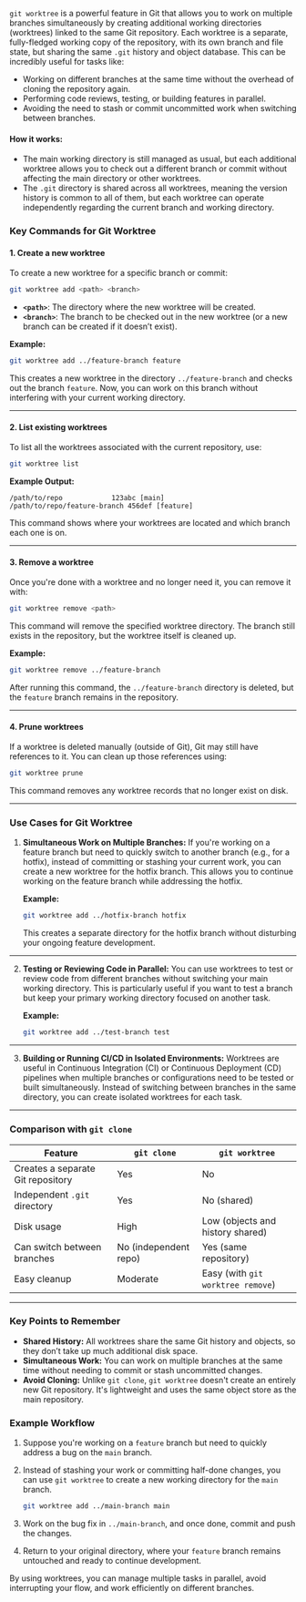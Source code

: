 
`git worktree` is a powerful feature in Git that allows you to work on multiple branches simultaneously by creating additional working directories (worktrees) linked to the same Git repository. Each worktree is a separate, fully-fledged working copy of the repository, with its own branch and file state, but sharing the same `.git` history and object database. This can be incredibly useful for tasks like:

- Working on different branches at the same time without the overhead of cloning the repository again.
- Performing code reviews, testing, or building features in parallel.
- Avoiding the need to stash or commit uncommitted work when switching between branches.

#### How it works:
- The main working directory is still managed as usual, but each additional worktree allows you to check out a different branch or commit without affecting the main directory or other worktrees.
- The `.git` directory is shared across all worktrees, meaning the version history is common to all of them, but each worktree can operate independently regarding the current branch and working directory.

### Key Commands for Git Worktree

#### 1. **Create a new worktree** 
   To create a new worktree for a specific branch or commit:

   ```bash
   git worktree add <path> <branch>
   ```

   - **`<path>`**: The directory where the new worktree will be created.
   - **`<branch>`**: The branch to be checked out in the new worktree (or a new branch can be created if it doesn’t exist).

   **Example:**
   ```bash
   git worktree add ../feature-branch feature
   ```
   This creates a new worktree in the directory `../feature-branch` and checks out the branch `feature`. Now, you can work on this branch without interfering with your current working directory.

---

#### 2. **List existing worktrees**
   To list all the worktrees associated with the current repository, use:

   ```bash
   git worktree list
   ```

   **Example Output:**
   ```
   /path/to/repo            123abc [main]
   /path/to/repo/feature-branch 456def [feature]
   ```

   This command shows where your worktrees are located and which branch each one is on.

---

#### 3. **Remove a worktree**
   Once you're done with a worktree and no longer need it, you can remove it with:

   ```bash
   git worktree remove <path>
   ```

   This command will remove the specified worktree directory. The branch still exists in the repository, but the worktree itself is cleaned up.

   **Example:**
   ```bash
   git worktree remove ../feature-branch
   ```

   After running this command, the `../feature-branch` directory is deleted, but the `feature` branch remains in the repository.

---

#### 4. **Prune worktrees**
   If a worktree is deleted manually (outside of Git), Git may still have references to it. You can clean up those references using:

   ```bash
   git worktree prune
   ```

   This command removes any worktree records that no longer exist on disk.

---

### Use Cases for Git Worktree

1. **Simultaneous Work on Multiple Branches:**
   If you're working on a feature branch but need to quickly switch to another branch (e.g., for a hotfix), instead of committing or stashing your current work, you can create a new worktree for the hotfix branch. This allows you to continue working on the feature branch while addressing the hotfix.

   **Example:**
   ```bash
   git worktree add ../hotfix-branch hotfix
   ```

   This creates a separate directory for the hotfix branch without disturbing your ongoing feature development.

---

2. **Testing or Reviewing Code in Parallel:**
   You can use worktrees to test or review code from different branches without switching your main working directory. This is particularly useful if you want to test a branch but keep your primary working directory focused on another task.

   **Example:**
   ```bash
   git worktree add ../test-branch test
   ```

---

3. **Building or Running CI/CD in Isolated Environments:**
   Worktrees are useful in Continuous Integration (CI) or Continuous Deployment (CD) pipelines when multiple branches or configurations need to be tested or built simultaneously. Instead of switching between branches in the same directory, you can create isolated worktrees for each task.

---

### Comparison with `git clone`

| Feature                        | `git clone` | `git worktree` |
|---------------------------------|-------------|----------------|
| Creates a separate Git repository | Yes         | No             |
| Independent `.git` directory     | Yes         | No (shared)    |
| Disk usage                      | High        | Low (objects and history shared) |
| Can switch between branches      | No (independent repo) | Yes (same repository) |
| Easy cleanup                    | Moderate    | Easy (with `git worktree remove`) |

---

### Key Points to Remember

- **Shared History:** All worktrees share the same Git history and objects, so they don’t take up much additional disk space.
- **Simultaneous Work:** You can work on multiple branches at the same time without needing to commit or stash uncommitted changes.
- **Avoid Cloning:** Unlike `git clone`, `git worktree` doesn't create an entirely new Git repository. It's lightweight and uses the same object store as the main repository.
  
### Example Workflow

1. Suppose you're working on a `feature` branch but need to quickly address a bug on the `main` branch.
   
2. Instead of stashing your work or committing half-done changes, you can use `git worktree` to create a new working directory for the `main` branch.

   ```bash
   git worktree add ../main-branch main
   ```

3. Work on the bug fix in `../main-branch`, and once done, commit and push the changes.

4. Return to your original directory, where your `feature` branch remains untouched and ready to continue development.

By using worktrees, you can manage multiple tasks in parallel, avoid interrupting your flow, and work efficiently on different branches.